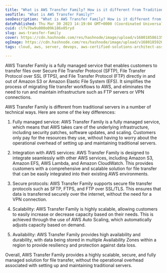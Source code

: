 ```yaml
---
title: "What is AWS Transfer Family? How is it different from Traditional Server?"
seoTitle: "What is AWS Transfer Family?"
seoDescription: "What is AWS Transfer Family? How is it different from Traditional Server?"
datePublished: Thu Mar 30 2023 14:19:04 GMT+0000 (Coordinated Universal Time)
cuid: clfv7bw9u000o09k186x05ryd
slug: aws-transfer-family
cover: https://cdn.hashnode.com/res/hashnode/image/upload/v1680185861356/de627d8d-c9f3-4616-816c-90c23acfbef7.png
ogImage: https://cdn.hashnode.com/res/hashnode/image/upload/v1680185920946/b5c5d4bd-2e21-4043-a096-715fe88ba9f3.png
tags: cloud, aws, server, devops, aws-certified-solutions-architect-associate

---
```


AWS Transfer Family is a fully managed service that enables customers to transfer files over Secure File Transfer Protocol (SFTP), File Transfer Protocol over SSL (FTPS), and File Transfer Protocol (FTP) directly in and out of Amazon S3 or Amazon Elastic File System (EFS). It simplifies the process of migrating file transfer workflows to AWS, and eliminates the need to run and maintain infrastructure such as FTP servers or VPN connections.

AWS Transfer Family is different from traditional servers in a number of technical ways. Here are some of the key differences:

1. Fully managed service: AWS Transfer Family is a fully managed service, which means that AWS takes care of the underlying infrastructure, including security patches, software updates, and scaling. Customers only pay for the resources they use, without having to worry about the operational overhead of setting up and maintaining traditional servers.
    
2. Integration with AWS services: AWS Transfer Family is designed to integrate seamlessly with other AWS services, including Amazon S3, Amazon EFS, AWS Lambda, and Amazon CloudWatch. This provides customers with a comprehensive and scalable solution for file transfer that can be easily integrated into their existing AWS environments.
    
3. Secure protocols: AWS Transfer Family supports secure file transfer protocols such as SFTP, FTPS, and FTP over SSL/TLS. This ensures that data is transferred securely over the internet, without the need for a VPN connection.
    
4. Scalability: AWS Transfer Family is highly scalable, allowing customers to easily increase or decrease capacity based on their needs. This is achieved through the use of AWS Auto Scaling, which automatically adjusts capacity based on demand.
    
5. Availability: AWS Transfer Family provides high availability and durability, with data being stored in multiple Availability Zones within a region to provide resiliency and protection against data loss.
    

Overall, AWS Transfer Family provides a highly scalable, secure, and fully managed solution for file transfer, without the operational overhead associated with setting up and maintaining traditional servers.